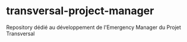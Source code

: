 # transversal-project-manager
Repository dédié au développement de l'Emergency Manager du Projet Transversal
